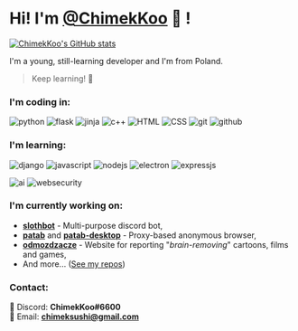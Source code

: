 # Hi! I'm [@ChimekKoo](https://github.com/ChimekKoo) :wave: !

[![ChimekKoo's GitHub stats](https://github-readme-stats.vercel.app/api?username=chimekkoo&show_icons=true&theme=dark)](https://github.com/ChimekKoo)

I'm a young, still-learning developer and I'm from Poland.
> Keep learning! :muscle:

### I'm coding in:  
![python](https://img.shields.io/badge/-Python-3879b0?logo=python&logoColor=white&style=for-the-badge)
![flask](https://img.shields.io/badge/-Flask-white?logo=flask&logoColor=black&style=for-the-badge)
![jinja](https://img.shields.io/badge/-Jinja-white?logo=jinja&logoColor=black&style=for-the-badge)
![c++](https://img.shields.io/badge/-C%2B%2B-004482?logo=C%2B%2B&logoColor=white&style=for-the-badge)
![HTML](https://img.shields.io/badge/-HTML-f16529?logo=HTML5&logoColor=white&style=for-the-badge)
![CSS](https://img.shields.io/badge/-CSS-1b87c7?logo=CSS3&logoColor=white&style=for-the-badge)
![git](https://img.shields.io/badge/-Git-f05033?logo=git&logoColor=white&style=for-the-badge)
![github](https://img.shields.io/badge/-GitHub-000000?logo=github&logoColor=white&style=for-the-badge)

### I'm learning:  
![django](https://img.shields.io/badge/-Django-103e2e?logo=django&logoColor=white&style=for-the-badge)
![javascript](https://img.shields.io/badge/-JavaScript-f7df1e?logo=javascript&logoColor=black&style=for-the-badge)
![nodejs](https://img.shields.io/badge/-Node.js-539e43?style=for-the-badge)
![electron](https://img.shields.io/badge/-Electron-2b2e3a?logo=electron&logoColor=9feaf9&style=for-the-badge)
![expressjs](https://img.shields.io/badge/-Express.js-787878?style=for-the-badge&logo=express)
  
![ai](https://img.shields.io/badge/-Artificial%20Intelligence-2f99b5?style=for-the-badge)
![websecurity](https://img.shields.io/badge/-Web%20Security-fcb712?style=for-the-badge)

### I'm currently working on:
  - **[slothbot](https://github.com/ChimekKoo/slothbot)** - Multi-purpose discord bot,
  - **[patab](https://github.com/ChimekKoo/patab)** and **[patab-desktop](https://github.com/ChimekKoo/patab-desktop)** - Proxy-based anonymous browser,
  - **[odmozdzacze](https://github.com/odmozdzacze)** - Website for reporting "*brain-removing*" cartoons, films and games,
  - And more... ([See my repos](https://github.com/ChimekKoo?tab=repositories))

### Contact:
:speech_balloon: Discord: **ChimekKoo#6600**  
:email: Email: **[chimeksushi@gmail.com](mailto:chimeksushi@gmail.com)**

